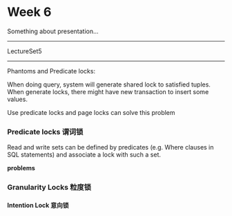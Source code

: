 # Week 6

Something about presentation...

----

LectureSet5

---

Phantoms and Predicate locks:

When doing query, system will generate shared lock to satisfied tuples. When generate locks, there might have new transaction to insert some values.

Use predicate locks and page locks can solve this problem



### Predicate locks  谓词锁

Read and write sets can be defined by predicates (e.g. Where clauses in SQL statements) and associate a lock with such a set.



**problems**



### Granularity Locks  粒度锁

#### Intention Lock  意向锁